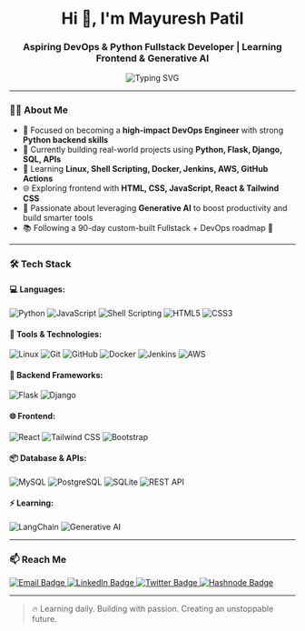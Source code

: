<h1 align="center">Hi 👋, I'm Mayuresh Patil</h1>
<h3 align="center">Aspiring DevOps & Python Fullstack Developer | Learning Frontend & Generative AI</h3>

<p align="center">   <img src="https://readme-typing-svg.demolab.com?font=Fira+Code&size=25&pause=1000&color=00BFFF&center=true&vCenter=true&width=950&height=70&lines=Frontend+%E2%9D%A4+Backend+%E2%9D%A4+Database+%E2%9D%A4+DevOps;%F0%9F%93%9A+Learning+Every+Day....;%F0%9F%9A%80+Strengthening+Logic+with+Projects+%26+Practice;%E2%9A%99%EF%B8%8F+Automating+Workflows+using+DevOps" alt="Typing SVG" /> </p> 

---

### 👨‍💻 About Me

- 🎯 Focused on becoming a **high-impact DevOps Engineer** with strong **Python backend skills**  
- 🔁 Currently building real-world projects using **Python, Flask, Django, SQL, APIs**  
- 🧠 Learning **Linux, Shell Scripting, Docker, Jenkins, AWS, GitHub Actions**  
- 🌐 Exploring frontend with **HTML, CSS, JavaScript, React & Tailwind CSS**  
- 🤖 Passionate about leveraging **Generative AI** to boost productivity and build smarter tools  
- 📚 Following a 90-day custom-built Fullstack + DevOps roadmap 💪  

---

### 🛠️ Tech Stack

#### 💻 Languages:
![Python](https://img.shields.io/badge/-Python-3776AB?logo=python&logoColor=white)
![JavaScript](https://img.shields.io/badge/-JavaScript-F7DF1E?logo=javascript&logoColor=black)
![Shell Scripting](https://img.shields.io/badge/-Shell-4EAA25?logo=gnu-bash&logoColor=white)
![HTML5](https://img.shields.io/badge/-HTML5-E34F26?logo=html5&logoColor=white)
![CSS3](https://img.shields.io/badge/-CSS3-1572B6?logo=css3&logoColor=white)

#### 🧰 Tools & Technologies:
![Linux](https://img.shields.io/badge/-Linux-FCC624?logo=linux&logoColor=black)
![Git](https://img.shields.io/badge/-Git-F05032?logo=git&logoColor=white)
![GitHub](https://img.shields.io/badge/-GitHub-181717?logo=github&logoColor=white)
![Docker](https://img.shields.io/badge/-Docker-2496ED?logo=docker&logoColor=white)
![Jenkins](https://img.shields.io/badge/-Jenkins-D24939?logo=jenkins&logoColor=white)
![AWS](https://img.shields.io/badge/-AWS-232F3E?logo=amazonaws&logoColor=white)

#### 🧱 Backend Frameworks:
![Flask](https://img.shields.io/badge/-Flask-000000?logo=flask&logoColor=white)
![Django](https://img.shields.io/badge/-Django-092E20?logo=django&logoColor=white)

#### 🌐 Frontend:
![React](https://img.shields.io/badge/-React-61DAFB?logo=react&logoColor=black)
![Tailwind CSS](https://img.shields.io/badge/-Tailwind%20CSS-06B6D4?logo=tailwind-css&logoColor=white)
![Bootstrap](https://img.shields.io/badge/-Bootstrap-7952B3?logo=bootstrap&logoColor=white)

#### 📦 Database & APIs:
![MySQL](https://img.shields.io/badge/-MySQL-4479A1?logo=mysql&logoColor=white)
![PostgreSQL](https://img.shields.io/badge/-PostgreSQL-336791?logo=postgresql&logoColor=white)
![SQLite](https://img.shields.io/badge/-SQLite-003B57?logo=sqlite&logoColor=white)
![REST API](https://img.shields.io/badge/-REST%20API-FF6F00?logo=api&logoColor=white)

#### ⚡ Learning:
![LangChain](https://img.shields.io/badge/-LangChain-2C2C2C?logo=OpenAI&logoColor=white)
![Generative AI](https://img.shields.io/badge/-Generative%20AI-8A2BE2?logo=openai&logoColor=white)

---
<!--
### 📈 GitHub Stats


<table align="center">
  <tr>
    <td>
      <img src="https://github-readme-stats.vercel.app/api?username=Mayuresh1008&show_icons=true&theme=radical&hide_border=false&count_private=true&include_all_commits=true" />
    </td>
    <td>
      <img src="https://github-readme-streak-stats.herokuapp.com/?user=Mayuresh1008&theme=radical&hide_border=false" />
    </td>
  </tr>
</table>

---
-->

### 📫 Reach Me

<p align="left">
  <a href="mailto:themayureshpatil@gmail.com" target="_blank">
    <img src="https://img.shields.io/badge/Email-D14836?style=for-the-badge&logo=gmail&logoColor=white" alt="Email Badge"/>
  </a> 
  <a href="https://linkedin.com/in/themayureshpatil" target="_blank">
    <img src="https://img.shields.io/badge/LinkedIn-0A66C2?style=for-the-badge&logo=linkedin&logoColor=white" alt="LinkedIn Badge"/>
  </a>
  <a href="https://twitter.com/impatilmayuresh" target="_blank">
    <img src="https://img.shields.io/badge/Twitter-1DA1F2?style=for-the-badge&logo=twitter&logoColor=white" alt="Twitter Badge"/>
  </a>
  <a href="https://hashnode.com/@mayuresh1008" target="_blank">
    <img src="https://img.shields.io/badge/Hashnode-2962FF?style=for-the-badge&logo=hashnode&logoColor=white" alt="Hashnode Badge"/>
  </a>
</p>


---

> 🔥 Learning daily. Building with passion. Creating an unstoppable future.

